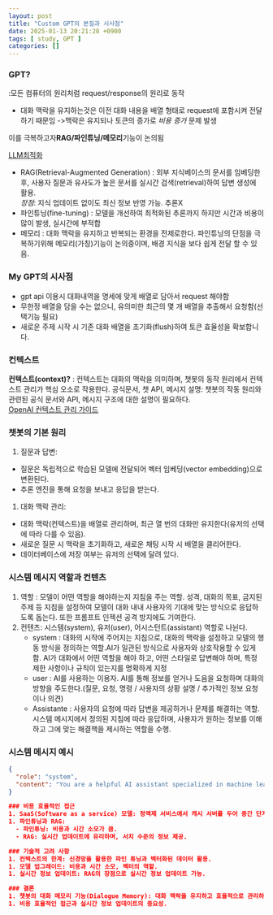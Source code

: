 ```yaml
---
layout: post
title: "Custom GPT의 본질과 시사점"
date: 2025-01-13 20:21:28 +0900
tags: [ study, GPT ]
categories: []
---
```



### GPT?
:모든 컴퓨터의 원리처럼 request/response의 원리로 동작
- 대화 맥락을 유지하는것은 이전 대화 내용을 배열 형태로 request에 포함시켜 전달하기 때문임
  ->맥락은 유지되나 토큰의 증가로 *비용 증가* 문제 발생

이를 극복하고자**RAG/파인튜닝/메모리**기능이 논의됨  
 
[LLM최적화](https://platform.openai.com/docs/guides/optimizing-llm-accuracy/rag-fine-tuning#expander-1, "OpenAI")
  - RAG(Retrieval-Augmented Generation) : 외부 지식베이스의 문서를 임베딩한 후, 사용자 질문과 유사도가 높은 문서를 실시간 검색(retrieval)하여 답변 생성에 활용.  
  *장점*: 지식 업데이트 없이도 최신 정보 반영 가능. 추론X
  - 파인튜닝(fine-tuning) : 모델을 개선하여 최적화된 추론까지 하지만 시간과 비용이 많이 발생, 실시간에 부적합
  - 메모리 : 대화 맥락을 유지하고 반복되는 환경을 전제로한다. 파인튜닝의 단점을 극복하기위해 메모리(가칭)기능이 논의중이며, 배경 지식을 보다 쉽게 전달 할 수 있음.

### My GPT의 시사점
- gpt api 이용시 대화내역을 명세에 맞게 배열로 담아서 request 해야함
- 무한정 배열을 담을 수는 없으니, 유의미한 최근의 몇 개 배열을 추출해서 요청함(선택기능 필요)
- 새로운 주제 시작 시 기존 대화 배열을 초기화(flush)하여 토큰 효율성을 확보합니다. 


### 컨텍스트
**컨텍스트(context)?**
: 컨텍스트는 대화의 맥락을 의미하며, 챗봇의 동작 원리에서 컨텍스트 관리가 핵심 오소로 작용한다. 
공식문서, 챗 API, 메시지 설명: 챗봇의 작동 원리와 관련된 공식 문서와 API, 메시지 구조에 대한 설명이 필요하다.  
[OpenAI 컨텍스트 관리 가이드](https://platform.openai.com/docs/guides/text-generation/conversations-and-context)


### 챗봇의 기본 원리
1. 질문과 답변:
  - 질문은 독립적으로 학습된 모델에 전달되어 벡터 임베딩(vector embedding)으로 변환된다.
  - 추론 엔진을 통해 요청을 보내고 응답을 받는다.
1. 대화 맥락 관리:
  - 대화 맥락(컨텍스트)을 배열로 관리하며, 최근 열 번의 대화만 유지한다(유저의 선택에 따라 다를 수 있음).
  - 새로운 질문 시 맥락을 초기화하고, 새로운 채팅 시작 시 배열을 클리어한다.
  - 데이터베이스에 저장 여부는 유저의 선택에 달려 있다.

### 시스템 메시지 역할과 컨텐츠
1. 역할 : 모델이 어떤 역할을 해야하는지 지침을 주는 역할. 성격, 대화의 목표, 금지된 주제 등 지침을 설정하여 모델이 대화 내내 사용자의 기대에 맞는 방식으로 응답하도록 돕는다. 또한 프롬프트 인젝션 공격 방지에도 기여한다. 
1. 컨텐츠: 시스템(system), 유저(user), 어시스턴트(assistant) 역할로 나뉜다.
   - system : 대화의 시작에 주어지는 지침으로, 대화의 맥락을 설정하고 모델의 행동 방식을 정의하는 역할.AI가 일관된 방식으로 사용자와 상호작용할 수 있게 함. AI가 대화에서 어떤 역할을 해야 하고, 어떤 스타일로 답변해야 하며, 특정 제한 사항이나 규칙이 있는지를 명확하게 지정
   - user : AI를 사용하는 이용자. AI를 통해 정보를 얻거나 도음을 요청하며 대화의 방향을 주도한다.(질문, 요청, 명령 / 사용자의 상황 설명 / 추가적인 정보 요청이나 의견)
   - Assistante : 사용자의 요청에 따라 답변을 제공하거나 문제를 해결하는 역할.시스템 메시지에서 정의된 지침에 따라 응답하며, 사용자가 원하는 정보를 이해하고 그에 맞는 해결책을 제시하는 역할을 수행. 
### 시스템 메시지 예시
```json
{
  "role": "system",
  "content": "You are a helpful AI assistant specialized in machine learning. Respond in Korean and provide code examples when needed."
}

### 비용 효율적인 접근
1. SaaS(Software as a service) 모델: 정액제 서비스에서 캐시 서버를 두어 중간 단계를 유지할 것으로 추측된다.
1. 파인튜닝과 RAG:
  - 파인튜닝: 비용과 시간 소모가 큼.
  - RAG: 실시간 업데이트에 유리하며, 서치 수준의 정보 제공.

### 기술적 고려 사항
1. 컨텍스트의 한계: 신경망을 활용한 파인 튜닝과 벡터화된 데이터 활용.
1. 모델 업그레이드: 비용과 시간 소모, 벡터의 역할.
1. 실시간 정보 업데이트: RAG의 장점으로 실시간 정보 업데이트 가능.

### 결론
1. 챗봇의 대화 메모리 기능(Dialogue Memory): 대화 맥락을 유지하고 효율적으로 관리하기 위한 기술 개발.
1. 비용 효율적인 접근과 실시간 정보 업데이트의 중요성.
